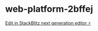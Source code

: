 # web-platform-2bffej

[Edit in StackBlitz next generation editor ⚡️](https://stackblitz.com/~/github.com/Conceicao29/web-platform-2bffej)
